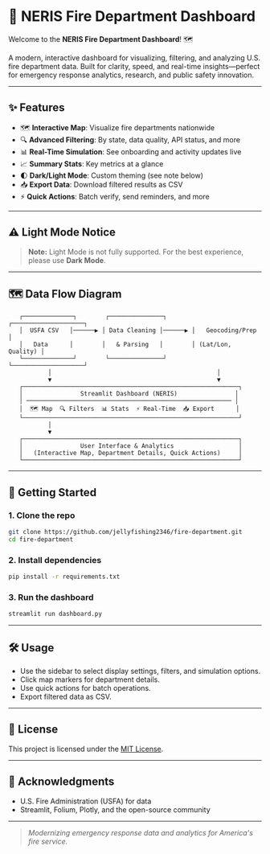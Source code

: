 # 🚒 NERIS Fire Department Dashboard

Welcome to the **NERIS Fire Department Dashboard**! 🗺️

A modern, interactive dashboard for visualizing, filtering, and analyzing U.S. fire department data. Built for clarity, speed, and real-time insights—perfect for emergency response analytics, research, and public safety innovation.

---

## ✨ Features

- 🗺️ **Interactive Map**: Visualize fire departments nationwide
- 🔍 **Advanced Filtering**: By state, data quality, API status, and more
- 📊 **Real-Time Simulation**: See onboarding and activity updates live
- 📈 **Summary Stats**: Key metrics at a glance
- 🌓 **Dark/Light Mode**: Custom theming (see note below)
- 📥 **Export Data**: Download filtered results as CSV
- ⚡ **Quick Actions**: Batch verify, send reminders, and more

---

## ⚠️ Light Mode Notice

> **Note:** Light Mode is not fully supported. For the best experience, please use **Dark Mode**.

---

## 🗺️ Data Flow Diagram

```
   ┌──────────────┐        ┌───────────────┐        ┌────────────────────┐
   │  USFA CSV   │──────▶ │ Data Cleaning │──────▶ │   Geocoding/Prep   │
   │   Data      │        │   & Parsing   │        │ (Lat/Lon, Quality) │
   └──────────────┘        └───────────────┘        └────────────────────┘
           │                                              │
           ▼                                              ▼
   ┌────────────────────────────────────────────────────────────┐
   │                Streamlit Dashboard (NERIS)                │
   │ ───────────────────────────────────────────────────────── │
   │  🗺️ Map  🔍 Filters  📊 Stats  ⚡ Real-Time  📥 Export      │
   └────────────────────────────────────────────────────────────┘
           │
           ▼
   ┌────────────────────────────────────────────────────────────┐
   │                User Interface & Analytics                  │
   │   (Interactive Map, Department Details, Quick Actions)     │
   └────────────────────────────────────────────────────────────┘
```

---

## 🚀 Getting Started

### 1. Clone the repo
```bash
git clone https://github.com/jellyfishing2346/fire-department.git
cd fire-department
```

### 2. Install dependencies
```bash
pip install -r requirements.txt
```

### 3. Run the dashboard
```bash
streamlit run dashboard.py
```

---

## 🛠️ Usage
- Use the sidebar to select display settings, filters, and simulation options.
- Click map markers for department details.
- Use quick actions for batch operations.
- Export filtered data as CSV.

---

## 📄 License

This project is licensed under the [MIT License](LICENSE).

---

## 🙌 Acknowledgments
- U.S. Fire Administration (USFA) for data
- Streamlit, Folium, Plotly, and the open-source community

---

> _Modernizing emergency response data and analytics for America's fire service._
